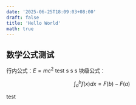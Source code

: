 ```yaml
---
date: '2025-06-25T18:09:03+08:00'
draft: false
title: 'Hello World'
math: true
---
```


## 数学公式测试

行内公式：$E = mc^2$
test s s s
块级公式：

$$
\int_a^b f(x) dx = F(b) - F(a)
$$

test